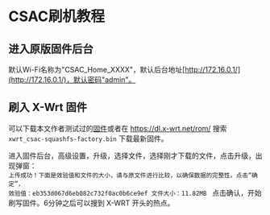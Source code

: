 # CSAC刷机教程

## 进入原版固件后台
默认Wi-Fi名称为"CSAC_Home_XXXX"，默认后台地址[http://172.16.0.1/](http://172.16.0.1/)，默认密码"admin"。

## 刷入 X-Wrt 固件
可以下载本文作者测试过的[固件](https://dl.x-wrt.com:4443/rom/x-wrt-6.0-b201912290728-ath79-generic-xwrt_csac-squashfs-factory.bin)或者在 https://dl.x-wrt.net/rom/ 搜索 <code>xwrt_csac-squashfs-factory.bin</code> 下载最新固件。

进入固件后台，高级设置，升级，选择文件，选择刚才下载的文件，点击升级，出现弹窗：
<code>
上传成功！下面是效验值和文件的大小，请与原文件进行比较，以确保数据的完整性。点击“确定”，
效验值：eb353d067d6eb082c732f0ac0b6ce9ef
文件大小：11.82MB
</code>
点击确认，开始刷写固件。6分钟之后可以搜到 X-WRT 开头的热点。

